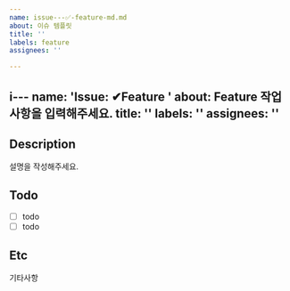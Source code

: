 ```yaml
---
name: issue---✅-feature-md.md
about: 이슈 템플릿
title: ''
labels: feature
assignees: ''

---
```


i---
name: 'Issue: ✔Feature '
about: Feature 작업 사항을 입력해주세요.
title: ''
labels: ''
assignees: ''
---

## Description
설명을 작성해주세요.


## Todo
- [ ] todo
- [ ] todo 

## Etc
기타사항
